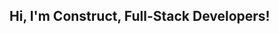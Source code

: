 ## Hi, I'm Construct, Full-Stack Developers!
<div align="center">
  <a href="https://github.com/SiangStudioGit">
</div>
